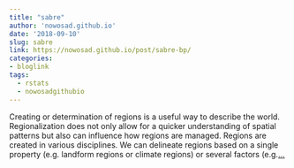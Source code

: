 ```yaml
---
title: "sabre"
author: 'nowosad.github.io'
date: '2018-09-10'
slug: sabre
link: https://nowosad.github.io/post/sabre-bp/
categories:
- bloglink
tags:
  - rstats
  - nowosadgithubio
---
```


Creating or determination of regions is a useful way to describe the world. Regionalization does not only allow for a quicker understanding of spatial patterns but also can influence how regions are managed. Regions are created in various disciplines. We can delineate regions based on a single property (e.g. landform regions or climate regions) or several factors (e.g.[... <i class="fas fa-external-link-alt"></i>](https://nowosad.github.io/post/sabre-bp/)


